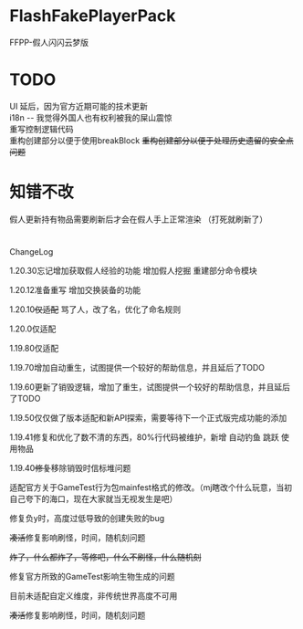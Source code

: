# FlashFakePlayerPack
FFPP-假人闪闪云梦版


# TODO
UI  延后，因为官方近期可能的技术更新  
i18n -- 我觉得外国人也有权利被我的屎山震惊  
重写控制逻辑代码  
重构创建部分以便于使用breakBlock
~~重构创建部分以便于处理历史遗留的安全点问题~~

# 知错不改
假人更新持有物品需要刷新后才会在假人手上正常渲染 （打死就刷新了）

#
ChangeLog

1.20.30忘记增加获取假人经验的功能 增加假人挖掘 重建部分命令模块

1.20.12准备重写 增加交换装备的功能

1.20.10~~仅适配~~ 骂了人，改了名，优化了命名规则

1.20.0仅适配

1.19.80仅适配

1.19.70增加自动重生，试图提供一个较好的帮助信息，并且延后了TODO

1.19.60更新了销毁逻辑，增加了重生，试图提供一个较好的帮助信息，并且延后了TODO

1.19.50仅仅做了版本适配和新API探索，需要等待下一个正式版完成功能的添加

1.19.41修复和优化了数不清的东西，80%行代码被维护，新增 自动钓鱼 跳跃 使用物品

1.19.40~~修复~~移除销毁时信标堆问题

适配官方关于GameTest行为包mainfest格式的修改。（mj瞎改个什么玩意，当初自己夸下的海口，现在大家就当无视发生是吧）

修复负y时，高度过低导致的创建失败的bug

~~凑活~~修复影响刷怪，时间，随机刻问题

~~炸了，什么都炸了，等修吧，什么不刷怪，什么随机刻~~

修复官方所致的GameTest影响生物生成的问题

目前未适配自定义维度，非传统世界高度不可用

~~凑活~~修复影响刷怪，时间，随机刻问题